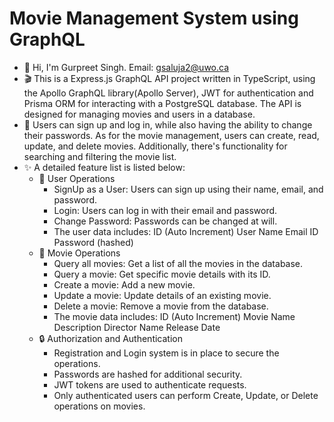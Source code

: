 # Movie Management System using GraphQL

- 👋 Hi, I'm Gurpreet Singh. Email: gsaluja2@uwo.ca
- 🎬 This is a Express.js GraphQL API project written in TypeScript, using the Apollo GraphQL library(Apollo Server), JWT for authentication and Prisma ORM for interacting with a PostgreSQL database. The API is designed for managing movies and users in a database.
- 🔐 Users can sign up and log in, while also having the ability to change their passwords. As for the movie management, users can create, read, update, and delete movies. Additionally, there's functionality for searching and filtering the movie list.
- ✨ A detailed feature list is listed below:
  - 👤 User Operations
    - SignUp as a User: Users can sign up using their name, email, and password.
    - Login: Users can log in with their email and password.
    - Change Password: Passwords can be changed at will.
    - The user data includes:
      ID (Auto Increment)
      User Name
      Email ID
      Password (hashed)
  - 🍿 Movie Operations
    - Query all movies: Get a list of all the movies in the database.
    - Query a movie: Get specific movie details with its ID.
    - Create a movie: Add a new movie.
    - Update a movie: Update details of an existing movie.
    - Delete a movie: Remove a movie from the database.
    - The movie data includes:
      ID (Auto Increment)
      Movie Name
      Description
      Director Name
      Release Date
  - 🔒 Authorization and Authentication
    - Registration and Login system is in place to secure the operations.
    - Passwords are hashed for additional security.
    - JWT tokens are used to authenticate requests.
    - Only authenticated users can perform Create, Update, or Delete operations on movies.
